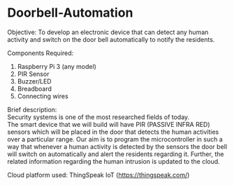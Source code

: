 # Doorbell-Automation
Objective: 
To develop an electronic device that can detect any human activity and switch on the door bell automatically to notify the residents.

Components Required:

1. Raspberry Pi 3 (any model)
2. PIR Sensor
3. Buzzer/LED
4. Breadboard
5. Connecting wires

Brief description:   
Security systems is one of the most researched fields of today.  
The smart device that we will build will have PIR (PASSIVE INFRA RED) sensors which will be placed in the door that detects the human activities over a particular range. 
Our aim is to program the microcontroller in such a way that whenever a human activity is detected by the sensors the door bell will switch on automatically and alert the residents regarding it. 
Further, the related information regarding the human intrusion is updated to the cloud.  

Cloud platform used: ThingSpeak IoT (https://thingspeak.com/)
